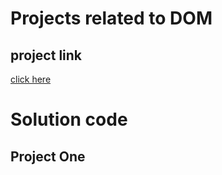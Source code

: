 <!-- md means mark down file -->
# Projects related to DOM

## project link
[click here ](https://stackblitz.com/edit/dom-project-chaiaurcode?file=index.html)

# Solution code 

## Project One 
```javascript


```